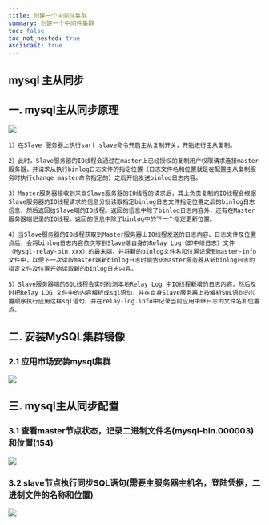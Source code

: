 ```yaml
---
title: 创建一个中间件集群
summary: 创建一个中间件集群
toc: false
toc_not_nested: true
asciicast: true
---
```


<div id="toc"></div>

## mysql 主从同步

## 一. mysql主从同步原理
![](https://grstatic.oss-cn-shanghai.aliyuncs.com/images/article/20181204/1028337-20181204102924349-2125007754.png)

```angular2html
1）在Slave 服务器上执行sart slave命令开启主从复制开关，开始进行主从复制。

2）此时，Slave服务器的IO线程会通过在master上已经授权的复制用户权限请求连接master服务器，并请求从执行binlog日志文件的指定位置（日志文件名和位置就是在配置主从复制服务时执行change master命令指定的）之后开始发送binlog日志内容。

3）Master服务器接收到来自Slave服务器的IO线程的请求后，其上负责复制的IO线程会根据Slave服务器的IO线程请求的信息分批读取指定binlog日志文件指定位置之后的binlog日志信息，然后返回给Slave端的IO线程。返回的信息中除了binlog日志内容外，还有在Master服务器端记录的IO线程。返回的信息中除了binlog中的下一个指定更新位置。

4）当Slave服务器的IO线程获取到Master服务器上IO线程发送的日志内容、日志文件及位置点后，会将binlog日志内容依次写到Slave端自身的Relay Log（即中继日志）文件（Mysql-relay-bin.xxx）的最末端，并将新的binlog文件名和位置记录到master-info文件中，以便下一次读取master端新binlog日志时能告诉Master服务器从新binlog日志的指定文件及位置开始读取新的binlog日志内容。

5）Slave服务器端的SQL线程会实时检测本地Relay Log 中IO线程新增的日志内容，然后及时把Relay LOG 文件中的内容解析成sql语句，并在自身Slave服务器上按解析SQL语句的位置顺序执行应用这样sql语句，并在relay-log.info中记录当前应用中继日志的文件名和位置点。
```

## 二. 安装MySQL集群镜像

### 2.1 应用市场安装mysql集群

![](https://grstatic.oss-cn-shanghai.aliyuncs.com/images/docs/5.0/advanced-scenarios/create_mysql_cluster_instance.jpg)

## 三. mysql主从同步配置

### 3.1 查看master节点状态，记录二进制文件名(mysql-bin.000003)和位置(154)

![](https://grstatic.oss-cn-shanghai.aliyuncs.com/images/article/20181204/1028337-20181204175039003-207802438.png)

### 3.2 slave节点执行同步SQL语句(需要主服务器主机名，登陆凭据，二进制文件的名称和位置)

![](https://grstatic.oss-cn-shanghai.aliyuncs.com/images/article/20181204/1028337-20181204175242854-1718088857.png)